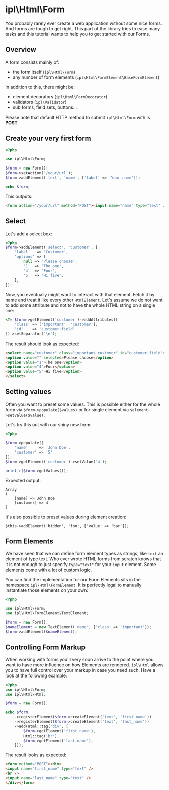 ipl\Html\Form
=============

You probably rarely ever create a web application without some nice forms. And
forms are tough to get right. This part of the library tries to ease many tasks
and this tutorial wants to help you to get started with our Forms.

Overview
--------

A form consists mainly of:

* the form itself (`ipl\Html\Form`)
* any number of form elements (`ipl\Html\FormElement\BaseFormElement`)

In addition to this, there might be:

* element decorators (`ipl\Html\FormDecorator`)
* validators (`ipl\Validator`)
* sub forms, field sets, buttons...

Please note that default HTTP method to submit `ipl\Html\Form` with is **POST**.

Create your very first form
---------------------------

```php
<?php

use ipl\Html\Form;

$form = new Form();
$form->setAction('/your/url');
$form->addElement('text', 'name', ['label' => 'Your name']);

echo $form;
```

This outputs:

```html
<form action="/your/url" method="POST"><input name="name" type="text" /></form>
```

Select
------

Let's add a select box:

```php
<?php
$form->addElement('select', 'customer', [
    'label'   => 'Customer',
    'options' => [
        null => 'Please choose',
        '1'  => 'The one',
        '4'  => 'Four',
        '5'  => 'Hi five',
    ],
]);
```

Now, you eventually might want to interact with that element. Fetch it by name
and treat it like every other `HtmlElement`. Let's assume we do not want to add
some attribute and not to have the whole HTML string on a single line:

```php
<?= $form->getElement('customer')->addAttributes([
    'class' => ['important', 'customer'],
    'id'    => 'customer-field'
])->setSeparator("\n");
```

The result should look as expected:

```html
<select name="customer" class="important customer" id="customer-field">
<option value="" selected>Please choose</option>
<option value="1">The one</option>
<option value="4">Four</option>
<option value="5">Hi five</option>
</select>
```

Setting values
--------------

Often you want to preset some values. This is possible either for the whole
form via `$form->populate($values)` or for single element via
`$element->setValue($value)`.

Let's try this out with our shiny new form:

```php
<?php

$form->populate([
    'name'     => 'John Doe',
    'customer' => '5'
]);
$form->getElement('customer')->setValue('4');

print_r($form->getValues());
```

Expected output:
```
Array
(
    [name] => John Doe
    [customer] => 4
)
```

It's also possible to preset values during element creation:

```form
$this->addElement('hidden', 'foo', ['value' => 'bar']);
```

Form Elements
-------------

We have seen that we can define form element types as strings, like `text` an
element of type text. Who ever wrote HTML forms from scratch knows that it is
not enough to just specify `type="text"` for your `input` element. Some elements
come with a lot of custom logic.

You can find the implementation for our Form Elements sits in the namespace
`ipl\Html\FormElement`. It is perfectly legal to manually instantiate those
elements on your own:

```php
<?php

use ipl\Html\Form;
use ipl\Html\FormElement\TextElement;

$form = new Form();
$nameElement = new TextElement('name', ['class' => 'important']);
$form->addElement($nameElement);
```

Controlling Form Markup
-----------------------

When working with forms you'll very soon arrive to the point where you want to
have more influence on how Elements are rendered. `ipl\Html` allows you to have
full control over your markup in case you need such. Have a look at the following
example:

```php
<?php
use ipl\Html\Form;
use ipl\Html\Html;

$form = new Form();

echo $form
    ->registerElement($form->createElement('text', 'first_name'))
    ->registerElement($form->createElement('text', 'last_name'))
    ->add(Html::tag('div', [
        $form->getElement('first_name'),
        Html::tag('br'),
        $form->getElement('last_name'),
    ]));
```

The result looks as expected:

```html
<form method="POST"><div>
<input name="first_name" type="text" />
<br />
<input name="last_name" type="text" />
</div></form>
```
